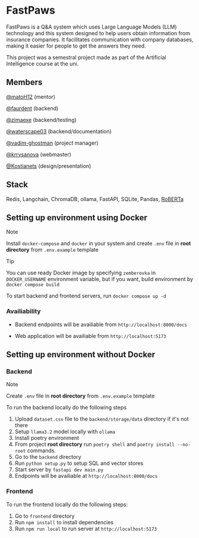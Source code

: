 # FastPaws

FastPaws is a Q&A system which uses Large Language Models (LLM) technology  and this system designed to help users obtain information from insurance companies. It facilitates communication with company databases, making it easier for people to get the answers they need.

This project was a semestral project made as part of the Artificial Intelligence course at the uni.

## Members

[@matoH12](https://github.com/matoH12) (mentor)

[@faurdent](https://github.com/faurdent) (backend)

[@zimaexe](https://github.com/zimaexe) (backend/testing)

[@waterscape03](https://github.com/waterscape03) (backend/documentation)

[@vadim-ghostman](https://github.com/vadim-ghostman) (project manager)

[@krrysanova](https://github.com/krrysanova) (webmaster)

[@Kostianets](https://github.com/Kostianets) (design/presentation)

## Stack

Redis, Langchain, ChromaDB, ollama, FastAPI, SQLite, Pandas, [RoBERTa](https://huggingface.co/docs/transformers/model_doc/roberta)

## Setting up environment using Docker

> [!NOTE]
> Install `docker-compose` and `docker` in your system
> and create `.env` file in **root directory** from `.env.example` template

> [!TIP]
> You can use ready Docker image by specifying `zemberovka` in
> `DOCKER_USERNAME` environment variable, but if you want, build environment by `docker compose build`

To start backend and frontend servers, run `docker compose up -d`

### Availiability

- Backend endpoints will be availiable from `http://localhost:8000/docs`

- Web application will be availiable from `http://localhost:5173`

## Setting up environment without Docker

### Backend

> [!NOTE]
> Create `.env` file in **root directory** from `.env.example` template

To run the backend locally do the following steps

1. Upload `dataset.csv` file to the `backend/storage/data` directory if it's not there
2. Setup `llama3.2` model locally with `ollama`
3. Install poetry environment
4. From project **root directory** run `poetry shell` and `poetry install --no-root` commands.
5. Go to the `backend` directory
6. Run `python setup.py` to setup SQL and vector stores
7. Start server by `fastapi dev main.py`
8. Endpoints will be availiable at `http://localhost:8000/docs`

### Frontend

To run the frontend locally do the following steps:

1. Go to `frontend` directory
2. Run `npm install` to install dependencies
3. Run `npm run local` to run server at `http://localhost:5173`

